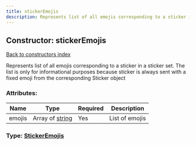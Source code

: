 ```yaml
---
title: stickerEmojis
description: Represents list of all emojis corresponding to a sticker in a sticker set. The list is only for informational purposes because sticker is always sent with a fixed emoji from the corresponding Sticker object
---
```

## Constructor: stickerEmojis  
[Back to constructors index](index.md)



Represents list of all emojis corresponding to a sticker in a sticker set. The list is only for informational purposes because sticker is always sent with a fixed emoji from the corresponding Sticker object

### Attributes:

| Name     |    Type       | Required | Description |
|----------|---------------|----------|-------------|
|emojis|Array of [string](../types/string.md) | Yes|List of emojis|



### Type: [StickerEmojis](../types/StickerEmojis.md)


